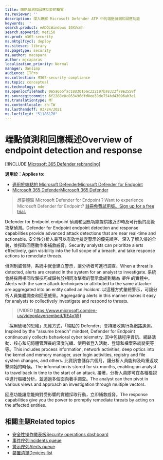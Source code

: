 ```yaml
---
title: 端點偵測和回應功能的概覽
ms.reviewer: ''
description: 深入瞭解 Microsoft Defender ATP 中的端點偵測和回應功能
keywords: ''
search.product: eADQiWindows 10XVcnh
search.appverid: met150
ms.prod: m365-security
ms.mktglfcycl: deploy
ms.sitesec: library
ms.pagetype: security
ms.author: macapara
author: mjcaparas
localization_priority: Normal
manager: dansimp
audience: ITPro
ms.collection: M365-security-compliance
ms.topic: conceptual
ms.technology: mde
ms.openlocfilehash: 0a5a665fac1883016ac222197ba8322f78e2558f
ms.sourcegitcommit: 6f2288e0c863496dfd0ee38de754bd43096ab3e1
ms.translationtype: MT
ms.contentlocale: zh-TW
ms.lasthandoff: 03/24/2021
ms.locfileid: "51186170"
---
```

# <a name="overview-of-endpoint-detection-and-response"></a><span data-ttu-id="12c21-103">端點偵測和回應概述</span><span class="sxs-lookup"><span data-stu-id="12c21-103">Overview of endpoint detection and response</span></span>

[!INCLUDE [Microsoft 365 Defender rebranding](../../includes/microsoft-defender.md)]


<span data-ttu-id="12c21-104">**適用於：**</span><span class="sxs-lookup"><span data-stu-id="12c21-104">**Applies to:**</span></span>
- [<span data-ttu-id="12c21-105">適用於端點的 Microsoft Defender</span><span class="sxs-lookup"><span data-stu-id="12c21-105">Microsoft Defender for Endpoint</span></span>](https://go.microsoft.com/fwlink/p/?linkid=2154037)
- [<span data-ttu-id="12c21-106">Microsoft 365 Defender</span><span class="sxs-lookup"><span data-stu-id="12c21-106">Microsoft 365 Defender</span></span>](https://go.microsoft.com/fwlink/?linkid=2118804)

> <span data-ttu-id="12c21-107">想要體驗 Microsoft Defender for Endpoint？</span><span class="sxs-lookup"><span data-stu-id="12c21-107">Want to experience Microsoft Defender for Endpoint?</span></span> [<span data-ttu-id="12c21-108">註冊免費試用版。</span><span class="sxs-lookup"><span data-stu-id="12c21-108">Sign up for a free trial.</span></span>](https://www.microsoft.com/microsoft-365/windows/microsoft-defender-atp?ocid=docs-wdatp-exposedapis-abovefoldlink)

<span data-ttu-id="12c21-109">Defender for Endpoint endpoint 偵測和回應功能提供接近即時及可行動的高級攻擊偵測。</span><span class="sxs-lookup"><span data-stu-id="12c21-109">Defender for Endpoint endpoint detection and response capabilities provide advanced attack detections that are near real-time and actionable.</span></span> <span data-ttu-id="12c21-110">安全性分析人員可以有效地排定警示的優先順序、深入了解入侵的全貌，並採取回應動作來補救威脅。</span><span class="sxs-lookup"><span data-stu-id="12c21-110">Security analysts can prioritize alerts effectively, gain visibility into the full scope of a breach, and take response actions to remediate threats.</span></span>

<span data-ttu-id="12c21-111">偵測到威脅時，系統中就會建立警示，讓分析者可進行調查。</span><span class="sxs-lookup"><span data-stu-id="12c21-111">When a threat is detected, alerts are created in the system for an analyst to investigate.</span></span> <span data-ttu-id="12c21-112">系統會將採用相同攻擊技巧或歸咎於相同攻擊者的警示彙總到稱為 _事件_ 的實體中。</span><span class="sxs-lookup"><span data-stu-id="12c21-112">Alerts with the same attack techniques or attributed to the same attacker are aggregated into an entity called an _incident_.</span></span> <span data-ttu-id="12c21-113">以這種方式彙總警示，可讓分析人員集體調查和回應威脅。</span><span class="sxs-lookup"><span data-stu-id="12c21-113">Aggregating alerts in this manner makes it easy for analysts to collectively investigate and respond to threats.</span></span>

>[!VIDEO https://www.microsoft.com/en-us/videoplayer/embed/RE4o1j5]

<span data-ttu-id="12c21-114">「採用破壞的思維」思維方式，「端點的 Defender」會持續收集行為網路遙測。</span><span class="sxs-lookup"><span data-stu-id="12c21-114">Inspired by the "assume breach" mindset, Defender for Endpoint continuously collects behavioral cyber telemetry.</span></span> <span data-ttu-id="12c21-115">其中包括程序資訊、網路活動、核心和記憶體管理員的深度光纖、使用者登入活動、登錄和檔案系統變更等等。</span><span class="sxs-lookup"><span data-stu-id="12c21-115">This includes process information, network activities, deep optics into the kernel and memory manager, user login activities, registry and file system changes, and others.</span></span> <span data-ttu-id="12c21-116">此資訊會儲存六個月，讓分析人員能夠及時重返攻擊開始的時候。</span><span class="sxs-lookup"><span data-stu-id="12c21-116">The information is stored for six months, enabling an analyst to travel back in time to the start of an attack.</span></span> <span data-ttu-id="12c21-117">接著，分析人員即可在各種檢視中進行樞紐分析，並透過多個面向著手調查。</span><span class="sxs-lookup"><span data-stu-id="12c21-117">The analyst can then pivot in various views and approach an investigation through multiple vectors.</span></span>

<span data-ttu-id="12c21-118">回應功能讓您能夠對受影響的實體採取行動，立即補救威脅。</span><span class="sxs-lookup"><span data-stu-id="12c21-118">The response capabilities give you the power to promptly remediate threats by acting on the affected entities.</span></span>


## <a name="related-topics"></a><span data-ttu-id="12c21-119">相關主題</span><span class="sxs-lookup"><span data-stu-id="12c21-119">Related topics</span></span>
- [<span data-ttu-id="12c21-120">安全性操作儀表板</span><span class="sxs-lookup"><span data-stu-id="12c21-120">Security operations dashboard</span></span>](security-operations-dashboard.md)
- [<span data-ttu-id="12c21-121">事件佇列</span><span class="sxs-lookup"><span data-stu-id="12c21-121">Incidents queue</span></span>](view-incidents-queue.md)
- [<span data-ttu-id="12c21-122">警示佇列</span><span class="sxs-lookup"><span data-stu-id="12c21-122">Alerts queue</span></span>](alerts-queue.md)
- [<span data-ttu-id="12c21-123">裝置清單</span><span class="sxs-lookup"><span data-stu-id="12c21-123">Devices list</span></span>](machines-view-overview.md)

